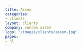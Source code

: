 ```yaml
---
title: Assem
categories:
- clients
layout: clients
company: vanden assem
logo: "/images/clients/assem.jpg"
pages:
- nl
---
```


